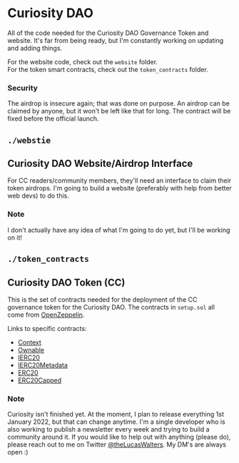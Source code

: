 # Curiosity DAO

All of the code needed for the Curiosity DAO Governance Token and website.
It's far from being ready, but I'm constantly working on updating and adding things.

For the website code, check out the `website` folder.<br>
For the token smart contracts, check out the `token_contracts` folder.

### Security

The airdrop is insecure again; that was done on purpose.
An airdrop can be claimed by anyone, but it won't be left like that for long.
The contract will be fixed before the official launch.

## `./webstie`
## Curiosity DAO Website/Airdrop Interface

For CC readers/community members, they'll need an interface to claim their token airdrops.
I'm going to build a website (preferably with help from better web devs) to do this.

### Note

I don't actually have any idea of what I'm going to do yet, but I'll be working on it!

## `./token_contracts`
## Curiosity DAO Token (CC)

This is the set of contracts needed for the deployment of the CC governance token for the Curiosity DAO.
The contracts in `setup.sol` all come from [OpenZeppelin](https://github.com/OpenZeppelin/openzeppelin-contracts/tree/master/contracts).

Links to specific contracts:

- [Context](https://github.com/OpenZeppelin/openzeppelin-contracts/blob/master/contracts/utils/Context.sol)
- [Ownable](https://github.com/OpenZeppelin/openzeppelin-contracts/blob/master/contracts/access/Ownable.sol)
- [IERC20](https://github.com/OpenZeppelin/openzeppelin-contracts/blob/master/contracts/token/ERC20/IERC20.sol)
- [IERC20Metadata](https://github.com/OpenZeppelin/openzeppelin-contracts/blob/master/contracts/token/ERC20/extensions/IERC20Metadata.sol)
- [ERC20](https://github.com/OpenZeppelin/openzeppelin-contracts/blob/master/contracts/token/ERC20/ERC20.sol)
- [ERC20Capped](https://github.com/OpenZeppelin/openzeppelin-contracts/blob/master/contracts/token/ERC20/extensions/ERC20Capped.sol)

### Note

Curiosity isn't finished yet. At the moment, I plan to release everything 1st January 2022, but that can change anytime.
I'm a single developer who is also working to publish a newsletter every week and trying to build a community around it.
If you would like to help out with anything (please do), please reach out to me on Twitter [@theLucasWalters](https://twitter.com/theLucasWalters).
My DM's are always open :)
